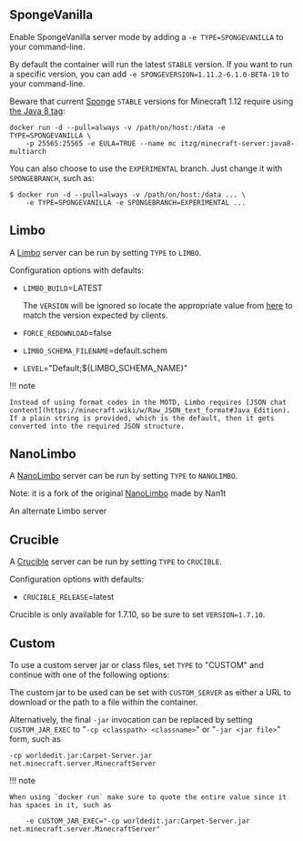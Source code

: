 
## SpongeVanilla

Enable SpongeVanilla server mode by adding a `-e TYPE=SPONGEVANILLA` to your command-line.

By default the container will run the latest `STABLE` version.
If you want to run a specific version, you can add `-e SPONGEVERSION=1.11.2-6.1.0-BETA-19` to your command-line.

Beware that current [Sponge](https://www.spongepowered.org) `STABLE` versions for Minecraft 1.12 require using [the Java 8 tag](../../versions/java.md):

``` shell
docker run -d --pull=always -v /path/on/host:/data -e TYPE=SPONGEVANILLA \
    -p 25565:25565 -e EULA=TRUE --name mc itzg/minecraft-server:java8-multiarch
```

You can also choose to use the `EXPERIMENTAL` branch.
Just change it with `SPONGEBRANCH`, such as:

``` shell
$ docker run -d --pull=always -v /path/on/host:/data ... \
    -e TYPE=SPONGEVANILLA -e SPONGEBRANCH=EXPERIMENTAL ...
```

## Limbo

A [Limbo](https://github.com/LOOHP/Limbo) server can be run by setting `TYPE` to `LIMBO`.

Configuration options with defaults:

- `LIMBO_BUILD`=LATEST

  The `VERSION` will be ignored so locate the appropriate value from [here](https://ci.loohpjames.com/job/Limbo/) to match the version expected by clients.

- `FORCE_REDOWNLOAD`=false
- `LIMBO_SCHEMA_FILENAME`=default.schem
- `LEVEL`="Default;${LIMBO_SCHEMA_NAME}"

!!! note

    Instead of using format codes in the MOTD, Limbo requires [JSON chat content](https://minecraft.wiki/w/Raw_JSON_text_format#Java_Edition). If a plain string is provided, which is the default, then it gets converted into the required JSON structure. 

## NanoLimbo

A [NanoLimbo](https://github.com/BoomEaro/NanoLimbo) server can be run by setting `TYPE` to `NANOLIMBO`.

Note: it is a fork of the original [NanoLimbo](https://github.com/Nan1t/NanoLimbo) made by Nan1t

An alternate Limbo server

## Crucible

A [Crucible](https://github.com/CrucibleMC/Crucible) server can be run by setting `TYPE` to `CRUCIBLE`.

Configuration options with defaults:

- `CRUCIBLE_RELEASE`=latest

Crucible is only available for 1.7.10, so be sure to set `VERSION=1.7.10`.

## Custom

To use a custom server jar or class files, set `TYPE` to "CUSTOM" and continue with one of the following options:

The custom jar to be used can be set with `CUSTOM_SERVER` as either a URL to download or the path to a file within the container.

Alternatively, the final `-jar` invocation can be replaced by setting `CUSTOM_JAR_EXEC` to "`-cp <classpath> <classname>`" or "`-jar <jar file>`" form, such as

```
-cp worldedit.jar:Carpet-Server.jar net.minecraft.server.MinecraftServer
```

!!! note

    When using `docker run` make sure to quote the entire value since it has spaces in it, such as

        -e CUSTOM_JAR_EXEC="-cp worldedit.jar:Carpet-Server.jar net.minecraft.server.MinecraftServer"
